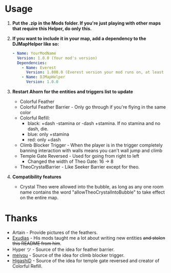 # Usage
1. **Put the .zip in the Mods folder. If you're just playing with other maps that require this Helper, do only this.**

2. **If you want to include it in your map, add a dependency to the DJMapHelper like so:**

    ~~~yaml
    - Name: YourModName
      Version: 1.0.0 (Your mod's version)
      Dependencies:
        - Name: Everest
          Version: 1.808.0 (Everest version your mod runs on, at least 808)
        - Name: DJMapHelper
          Version: 1.0.0
    ~~~

3. **Restart Ahorn for the entities and triggers list to update**

    - Colorful Feather
    - Colorful Feather Barrier - Only go through if you're flying in the same color
    - Colorful Refill: 
        - black: +dash -stamina or -dash +stamina. If no stamina and no dash, die.
        - blue: only +stamina
        - red: only +dash
    - Climb Blocker Trigger - When the player is in the trigger completely banning interaction with walls means you can't wall jump and climb
    - Temple Gate Reversed - Used for going from right to left
        - Changed the width of Theo Gate: 16 -> 8
    - TheoCrystalBarrier - Like Seeker Barrier except for theo.    

4. **Compatibility features**

    - Crystal Theo were allowed into the bubble, as long as any one room name contains the word "allowTheoCrystalIntoBubble" to take effect on the entire map.

# Thanks
- Artain - Provide pictures of the feathers.
- [Exudias](https://gamebanana.com/members/1651705) - His mods taught me a lot about writing new entities ~~and stolen this README from him~~.
- Hyper ツ - Source of the idea for feather barrier.
- [meiyou](https://gamebanana.com/members/1650353) - Source of the idea for climb blocker trigger.
- [HigashiD](https://gamebanana.com/members/1661237) - Source of the idea for temple gate reversed and creator of Colorful Refill.